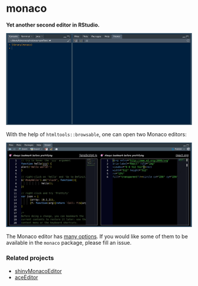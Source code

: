 # monaco

**Yet another second editor in RStudio.** 

![](https://raw.githubusercontent.com/stla/monaco/main/inst/screenshots/monacoJS.gif)

With the help of `htmltools::browsable`, one can open two Monaco editors:

![](https://raw.githubusercontent.com/stla/monaco/main/inst/screenshots/monacoBrowsable.gif)

The Monaco editor has [many options](https://microsoft.github.io/monaco-editor/api/interfaces/monaco.editor.ieditoroptions.html). 
If you would like some of them to be available in the `monaco` package, please 
fill an issue.


### Related projects

- [shinyMonacoEditor](https://github.com/stla/shinyMonacoEditor)
- [aceEditor](https://github.com/stla/aceEditor)
